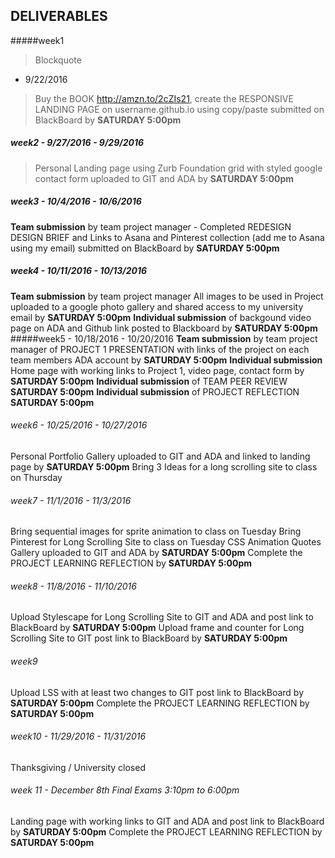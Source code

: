 ## DELIVERABLES
#####week1

> Blockquote

  -  9/22/2016

> Buy the BOOK http://amzn.to/2cZIs21, create the RESPONSIVE LANDING PAGE on username.github.io using copy/paste submitted on BlackBoard by
> **SATURDAY 5:00pm**

##### week2  -  9/27/2016 - 9/29/2016

> Personal Landing page using Zurb Foundation grid with styled google contact form  uploaded to GIT and ADA by 
> **SATURDAY 5:00pm**

##### week3  -  10/4/2016 - 10/6/2016
**Team submission** by team project manager - 
Completed REDESIGN DESIGN BRIEF and Links to Asana and Pinterest collection (add me to Asana using my email) 
submitted on BlackBoard by **SATURDAY 5:00pm**

##### week4  -  10/11/2016 - 10/13/2016
**Team submission** by team project manager All images to be used in Project 
uploaded to a google photo gallery and shared access to my university email by **SATURDAY 5:00pm**
**Individual submission** of backgound video page on ADA and Github
link posted to Blackboard by **SATURDAY 5:00pm**
#####week5  -  10/18/2016 - 10/20/2016
**Team submission** by team project manager of 
PROJECT 1 PRESENTATION with links of the project on each team members ADA account by **SATURDAY 5:00pm**
**Individual submission** 
Home page with working links to Project 1, video page, contact form by **SATURDAY 5:00pm**
**Individual submission** of TEAM PEER REVIEW **SATURDAY 5:00pm**
**Individual submission** of PROJECT REFLECTION **SATURDAY 5:00pm**
###### week6  -  10/25/2016 - 10/27/2016
Personal Portfolio Gallery uploaded to GIT and ADA and linked to landing page by **SATURDAY 5:00pm**
Bring 3 Ideas for a long scrolling site to class on Thursday
###### week7  -  11/1/2016 - 11/3/2016
Bring sequential images for sprite animation to class on Tuesday
Bring Pinterest for Long Scrolling Site to class on Tuesday
CSS Animation Quotes Gallery uploaded to GIT and ADA by **SATURDAY 5:00pm**
Complete the PROJECT LEARNING REFLECTION by **SATURDAY 5:00pm**
###### week8  -  11/8/2016 - 11/10/2016
Upload Stylescape for Long Scrolling Site to GIT and ADA and post link to BlackBoard by **SATURDAY 5:00pm**
Upload frame and counter for Long Scrolling Site to GIT post link to BlackBoard by **SATURDAY 5:00pm**
###### week9
Upload LSS with at least two changes to GIT post link to BlackBoard by **SATURDAY 5:00pm**
Complete the PROJECT LEARNING REFLECTION by **SATURDAY 5:00pm**
###### week10  -  11/29/2016 - 11/31/2016
Thanksgiving / University closed
###### week 11 - December 8th Final Exams 3:10pm to 6:00pm
Landing page with working links to GIT and ADA and post link to BlackBoard by **SATURDAY 5:00pm**
Complete the PROJECT LEARNING REFLECTION by **SATURDAY 5:00pm**
